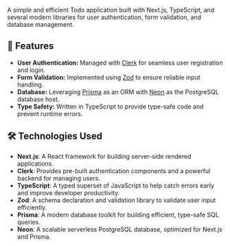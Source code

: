 A simple and efficient Todo application built with Next.js, TypeScript, and several modern libraries for user authentication, form validation, and database management.

## 🚀 Features

- **User Authentication:** Managed with [Clerk](https://clerk.dev/) for seamless user registration and login.
- **Form Validation:** Implemented using [Zod](https://zod.dev/) to ensure reliable input handling.
- **Database:** Leveraging [Prisma](https://www.prisma.io/) as an ORM with [Neon](https://neon.tech/) as the PostgreSQL database host.
- **Type Safety:** Written in TypeScript to provide type-safe code and prevent runtime errors.

## 🛠️ Technologies Used

- **Next.js**: A React framework for building server-side rendered applications.
- **Clerk**: Provides pre-built authentication components and a powerful backend for managing users.
- **TypeScript**: A typed superset of JavaScript to help catch errors early and improve developer productivity.
- **Zod**: A schema declaration and validation library to validate user input efficiently.
- **Prisma**: A modern database toolkit for building efficient, type-safe SQL queries.
- **Neon**: A scalable serverless PostgreSQL database, optimized for Next.js and Prisma.
